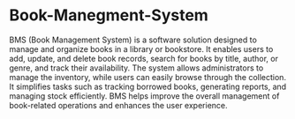 # Book-Manegment-System
BMS (Book Management System) is a software solution designed to manage and organize books in a library or bookstore. It enables users to add, update, and delete book records, search for books by title, author, or genre, and track their availability. The system allows administrators to manage the inventory, while users can easily browse through the collection. It simplifies tasks such as tracking borrowed books, generating reports, and managing stock efficiently. BMS helps improve the overall management of book-related operations and enhances the user experience.

